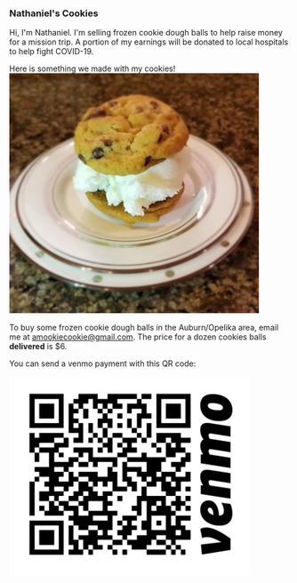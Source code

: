 ### Nathaniel's Cookies


Hi, I'm Nathaniel.  I'm selling frozen cookie dough balls to help raise money for a mission trip.  A portion of my earnings will be donated to local hospitals to help fight COVID-19.


Here is something we made with my cookies! <img src="images/ice_cream_sandwich.jpg" alt="hi" class="inline"/>

To buy some frozen cookie dough balls in the Auburn/Opelika area, email me at [amookiecookie@gmail.com](mailto:amookiecookie@gmail.com).  The price for a dozen cookies balls **delivered** is $6.  

You can send a venmo payment with this QR code:

<img src="images/venmo.png" alt="hi" class="inline"/>

